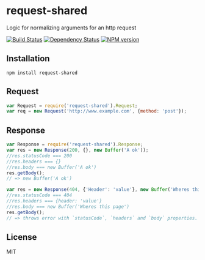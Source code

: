 # request-shared

Logic for normalizing arguments for an http request

[![Build Status](https://travis-ci.org/ForbesLindesay/request-shared.png?branch=master)](https://travis-ci.org/ForbesLindesay/request-shared)
[![Dependency Status](https://gemnasium.com/ForbesLindesay/request-shared.png)](https://gemnasium.com/ForbesLindesay/request-shared)
[![NPM version](https://badge.fury.io/js/request-shared.png)](http://badge.fury.io/js/request-shared)

## Installation

    npm install request-shared

## Request

```js
var Request = require('request-shared').Request;
var req = new Request('http://www.example.com', {method: 'post'});
```

## Response

```js
var Response = require('request-shared').Response;
var res = new Response(200, {}, new Buffer('A ok'));
//res.statusCode === 200
//res.headers === {}
//res.body === new Buffer('A ok')
res.getBody();
// => new Buffer('A ok')

var res = new Response(404, {'Header': 'value'}, new Buffer('Wheres this page'));
//res.statusCode === 404
//res.headers === {header: 'value'}
//res.body === new Buffer('Wheres this page')
res.getBody();
// => throws error with `statusCode`, `headers` and `body` properties.
```

## License

  MIT